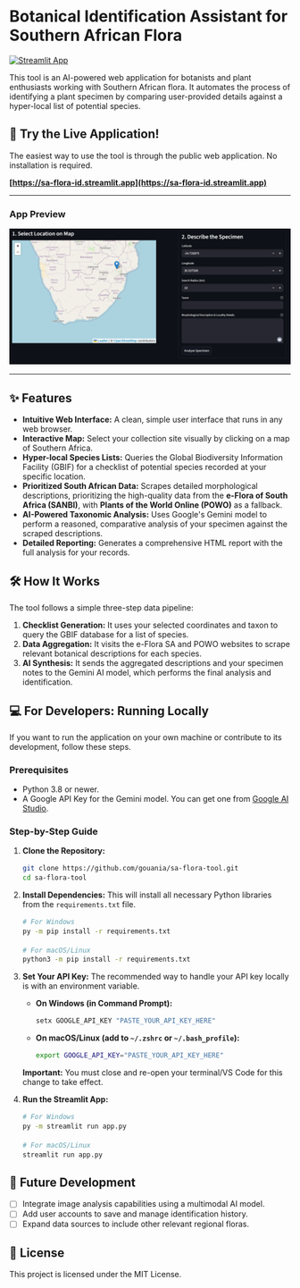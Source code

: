 # Botanical Identification Assistant for Southern African Flora

[![Streamlit App](https://static.streamlit.io/badges/streamlit_badge_black_white.svg)](https://sa-flora-id.streamlit.app)

This tool is an AI-powered web application for botanists and plant enthusiasts working with Southern African flora. It automates the process of identifying a plant specimen by comparing user-provided details against a hyper-local list of potential species.

## 🚀 Try the Live Application!

The easiest way to use the tool is through the public web application. No installation is required.

**[https://sa-flora-id.streamlit.app](https://sa-flora-id.streamlit.app)**

---

### App Preview
![Screenshot of the SA Flora ID Assistant](app_screenshot.png)

---

## ✨ Features

-   **Intuitive Web Interface:** A clean, simple user interface that runs in any web browser.
-   **Interactive Map:** Select your collection site visually by clicking on a map of Southern Africa.
-   **Hyper-local Species Lists:** Queries the Global Biodiversity Information Facility (GBIF) for a checklist of potential species recorded at your specific location.
-   **Prioritized South African Data:** Scrapes detailed morphological descriptions, prioritizing the high-quality data from the **e-Flora of South Africa (SANBI)**, with **Plants of the World Online (POWO)** as a fallback.
-   **AI-Powered Taxonomic Analysis:** Uses Google's Gemini model to perform a reasoned, comparative analysis of your specimen against the scraped descriptions.
-   **Detailed Reporting:** Generates a comprehensive HTML report with the full analysis for your records.

## 🛠️ How It Works

The tool follows a simple three-step data pipeline:
1.  **Checklist Generation:** It uses your selected coordinates and taxon to query the GBIF database for a list of species.
2.  **Data Aggregation:** It visits the e-Flora SA and POWO websites to scrape relevant botanical descriptions for each species.
3.  **AI Synthesis:** It sends the aggregated descriptions and your specimen notes to the Gemini AI model, which performs the final analysis and identification.

## 💻 For Developers: Running Locally

If you want to run the application on your own machine or contribute to its development, follow these steps.

### Prerequisites

-   Python 3.8 or newer.
-   A Google API Key for the Gemini model. You can get one from [Google AI Studio](https://aistudio.google.com/app/apikey).

### Step-by-Step Guide

1.  **Clone the Repository:**
    ```bash
    git clone https://github.com/gouania/sa-flora-tool.git
    cd sa-flora-tool
    ```

2.  **Install Dependencies:**
    This will install all necessary Python libraries from the `requirements.txt` file.
    ```bash
    # For Windows
    py -m pip install -r requirements.txt

    # For macOS/Linux
    python3 -m pip install -r requirements.txt
    ```

3.  **Set Your API Key:**
    The recommended way to handle your API key locally is with an environment variable.
    -   **On Windows (in Command Prompt):**
        ```cmd
        setx GOOGLE_API_KEY "PASTE_YOUR_API_KEY_HERE"
        ```
    -   **On macOS/Linux (add to `~/.zshrc` or `~/.bash_profile`):**
        ```bash
        export GOOGLE_API_KEY="PASTE_YOUR_API_KEY_HERE"
        ```
    **Important:** You must close and re-open your terminal/VS Code for this change to take effect.

4.  **Run the Streamlit App:**
    ```bash
    # For Windows
    py -m streamlit run app.py

    # For macOS/Linux
    streamlit run app.py
    ```

## 🔮 Future Development

-   [ ] Integrate image analysis capabilities using a multimodal AI model.
-   [ ] Add user accounts to save and manage identification history.
-   [ ] Expand data sources to include other relevant regional floras.

## 📄 License

This project is licensed under the MIT License.